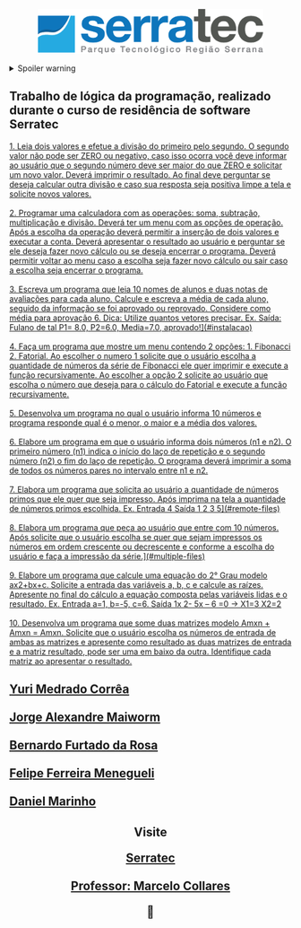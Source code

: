 <!-- <h1 align="center">Trabalho de lógica de programação</h1> -->

<a name="back-to-top">
<p align="center">
  <img height="80px" src="assets/logoSerratec.png" alt="logo serratec"/>
</p>

<details>
<summary>Spoiler warning</summary>
</details>
<h2>
Trabalho de lógica da programação, realizado durante o curso de residência de software Serratec<br>
</h2 >

<!--ts-->
 <a href="http://www.allskyexossjam1.br-web.com/">
	1. Leia dois valores e efetue a divisão do primeiro pelo segundo. O segundo valor não pode ser ZERO
ou negativo, caso isso ocorra você deve informar ao usuário que o segundo número deve ser maior
do que ZERO e solicitar um novo valor. Deverá imprimir o resultado. Ao final deve perguntar se
deseja calcular outra divisão e caso sua resposta seja positiva limpe a tela e solicite novos valores.</a><br><br>

<a href="https://github.com/YuriMCorrea/LogicaDeProgramacao/blob/main/GRUPO_7__Ex_02.por"/>
   2. Programar uma calculadora com as operações: soma, subtração, multiplicação e divisão. Deverá ter
um menu com as opções de operação. Após a escolha da operação deverá permitir a inserção de
dois valores e executar a conta. Deverá apresentar o resultado ao usuário e perguntar se ele deseja
fazer novo cálculo ou se deseja encerrar o programa. Deverá permitir voltar ao menu caso a escolha
seja fazer novo cálculo ou sair caso a escolha seja encerrar o programa.</a><br><br>

  <a href="https://github.com/YuriMCorrea/LogicaDeProgramacao/blob/main/GRUPO_7__Ex_01.por"/> 
  3. Escreva um programa que leia 10 nomes de alunos e duas notas de avaliações para cada aluno.
Calcule e escreva a média de cada aluno, seguido da informação se foi aprovado ou reprovado.
Considere como média para aprovação 6. Dica: Utilize quantos vetores precisar. Ex. Saída: Fulano
de tal P1= 8.0, P2=6.0, Media=7.0, aprovado!](#instalacao)</a><br><br>

 <a href="https://github.com/YuriMCorrea/LogicaDeProgramacao/blob/main/GRUPO_7__Ex_01.por"/> 
    4. Faça um programa que mostre um menu contendo 2 opções: 1. Fibonacci 2. Fatorial. Ao escolher o
numero 1 solicite que o usuário escolha a quantidade de números da série de Fibonacci ele quer
imprimir e execute a função recursivamente. Ao escolher a opção 2 solicite ao usuário que escolha
o número que deseja para o cálculo do Fatorial e execute a função recursivamente.</a><br><br>
  
  <a href="https://github.com/YuriMCorrea/LogicaDeProgramacao/blob/main/GRUPO_7__Ex_01.por"/> 
     5. Desenvolva um programa no qual o usuário informa 10 números e programa responde qual é o
menor, o maior e a média dos valores.</a><br><br>

 <a href="https://github.com/YuriMCorrea/LogicaDeProgramacao/blob/main/GRUPO_7__Ex_01.por"/> 
     6. Elabore um programa em que o usuário informa dois números (n1 e n2). O primeiro número (n1)
indica o início do laço de repetição e o segundo número (n2) o fim do laço de repetição. O
programa deverá imprimir a soma de todos os números pares no intervalo entre n1 e n2.</a><br><br>

 <a href="https://github.com/YuriMCorrea/LogicaDeProgramacao/blob/main/GRUPO_7__Ex_01.por"/> 
     7. Elabora um programa que solicita ao usuário a quantidade de números primos que ele quer que
seja impresso. Após imprima na tela a quantidade de números primos escolhida. Ex. Entrada 4
Saída 1 2 3 5](#remote-files)</a><br><br>

 <a href="https://github.com/YuriMCorrea/LogicaDeProgramacao/blob/main/GRUPO_7__Ex_01.por"/> 
     8. Elabora um programa que peça ao usuário que entre com 10 números. Após solicite que o usuário
escolha se quer que sejam impressos os números em ordem crescente ou decrescente e conforme
a escolha do usuário e faça a impressão da série.](#multiple-files)</a><br><br>
  
  <a href="https://github.com/YuriMCorrea/LogicaDeProgramacao/blob/main/GRUPO_7__Ex_01.por"/> 
     9. Elabore um programa que calcule uma equação do 2° Grau modelo ax2+bx+c. Solicite a entrada das
variáveis a, b, c e calcule as raízes. Apresente no final do cálculo a equação composta pelas
variáveis lidas e o resultado. Ex. Entrada a=1, b=-5, c=6. Saída 1x
2- 5x – 6 =0 -> X1=3 X2=2 </a> <br><br>

  <a href="https://github.com/YuriMCorrea/LogicaDeProgramacao/blob/main/GRUPO_7__Ex_01.por"/> 
   10. Desenvolva um programa que some duas matrizes modelo Amxn + Amxn = Amxn. Solicite que o
usuário escolha os números de entrada de ambas as matrizes e apresente como resultado as duas
matrizes de entrada e a matriz resultado, pode ser uma em baixo da outra. Identifique cada matriz
ao apresentar o resultado.</a>
   
<h2>

<a href="https://github.com/YuriMCorrea">Yuri Medrado Corrêa</a><br><br>
<a href="https://github.com/Jrmaiworm">Jorge Alexandre Maiworm</a><br><br>
<a href="https://github.com/Befrosa">Bernardo Furtado da Rosa</a><br><br>
<a href="https://github.com/FELIPEMENEGUELI">Felipe Ferreira Menegueli</a><br><br>
<a href="https://github.com/dlmarinho">Daniel Marinho</a>
</h2>
	
<p align="center">
	<h2 align="center"> Visite <h\2><br>

<a href="http://serratec.org/">Serratec</a> <br><br>
<a href="https://github.com/mmcollares">Professor: Marcelo Collares</a>


:fries:
<!--te-->

